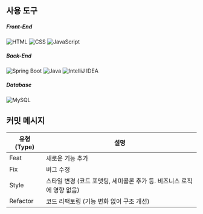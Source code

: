 ## 사용 도구  
##### Front-End  
![HTML](https://img.shields.io/badge/HTML-E34F26?style=flat&logo=html5&logoColor=white)  ![CSS](https://img.shields.io/badge/CSS-1572B6?style=flat&logo=css3&logoColor=white)  ![JavaScript](https://img.shields.io/badge/JavaScript-F7DF1E?style=flat&logo=javascript&logoColor=black)
##### Back-End  
![Spring Boot](https://img.shields.io/badge/Spring%20Boot-6DB33F?style=flat&logo=springboot&logoColor=white) ![Java](https://img.shields.io/badge/Java-007396?style=flat&logo=openjdk&logoColor=white)  ![IntelliJ IDEA](https://img.shields.io/badge/IntelliJ%20IDEA-000000?style=flat&logo=intellijidea&logoColor=white) 
##### Database
![MySQL](https://img.shields.io/badge/MySQL-4479A1?style=flat&logo=mysql&logoColor=white)

## 커밋 메시지

| 유형 (Type) | 설명 |
|-------------|------|
| Feat        | 새로운 기능 추가 |
| Fix         | 버그 수정 |
| Style       | 스타일 변경 (코드 포맷팅, 세미콜론 추가 등. 비즈니스 로직에 영향 없음) |
| Refactor    | 코드 리팩토링 (기능 변화 없이 구조 개선) |
